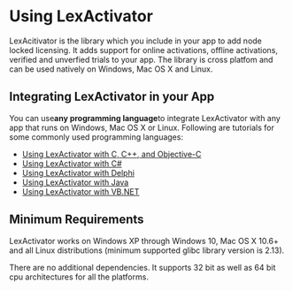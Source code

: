 # Using LexActivator

LexAcitivator is the library which you include in your app to add node locked licensing. It adds support for online activations, offline activations, verified and unverfied trials to your app. The library is cross platfom and can be used natively on Windows, Mac OS X and Linux.

## Integrating LexActivator in your App

You can use**any programming language**to integrate LexActivator with any app that runs on Windows, Mac OS X or Linux. Following are tutorials for some commonly used programming languages:

* [Using LexActivator with C, C++, and Objective-C](https://cryptlex.com/help/using-lexactivator/with-c)
* [Using LexActivator with C\#](https://cryptlex.com/help/using-lexactivator/with-c-sharp)
* [Using LexActivator with Delphi](https://cryptlex.com/help/using-lexactivator/with-delphi)
* [Using LexActivator with Java](https://cryptlex.com/help/using-lexactivator/with-java)
* [Using LexActivator with VB.NET](https://cryptlex.com/help/using-lexactivator/with-vb-net)

## Minimum Requirements

LexActivator works on Windows XP through Windows 10, Mac OS X 10.6+ and all Linux distributions \(minimum supported glibc library version is 2.13\).

There are no additional dependencies. It supports 32 bit as well as 64 bit cpu architectures for all the platforms.

